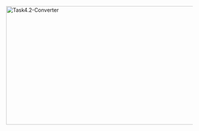 <img src="https://socialify.git.ci/SineMag/Task4.2-Converter/image?language=1&owner=1&name=1&stargazers=1&theme=Light" alt="Task4.2-Converter" width="640" height="320" />
